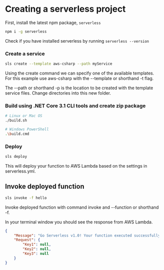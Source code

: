 # Creating a serverless project

First, install the latest npm package, `serverless`

```bash
npm i -g serverless
```

Check if you have installed serverless by running `serverless --version`

### Create a service

```bash
sls create --template aws-csharp --path myService
```

Using the create command we can specify one of the available templates. For this example use aws-csharp with the --template or shorthand -t flag.

The --path or shorthand -p is the location to be created with the template service files. Change directories into this new folder.

### Build using .NET Core 3.1 CLI tools and create zip package

```bash
# Linux or Mac OS
./build.sh

# Windows PowerShell
.\build.cmd
```

### Deploy

```bash
sls deploy
```

This will deploy your function to AWS Lambda based on the settings in serverless.yml.

## Invoke deployed function

```bash
sls invoke -f hello
```

Invoke deployed function with command invoke and --function or shorthand -f.

In your terminal window you should see the response from AWS Lambda.

```json
{
    "Message": "Go Serverless v1.0! Your function executed successfully!",
    "Request": {
        "Key1": null,
        "Key2": null,
        "Key3": null
    }
}
```
